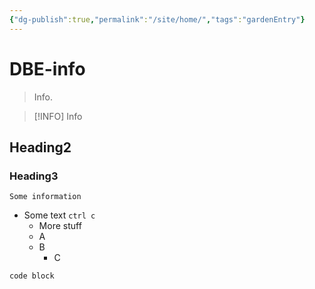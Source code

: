 ```yaml
---
{"dg-publish":true,"permalink":"/site/home/","tags":"gardenEntry"}
---
```

# DBE-info
> Info. 

>[!INFO]
> Info

## Heading2
### Heading3
```ad-info
Some information
```

- Some text `ctrl c` 
	- More stuff
	- A
	- B
		- C

```sh
code block
```
